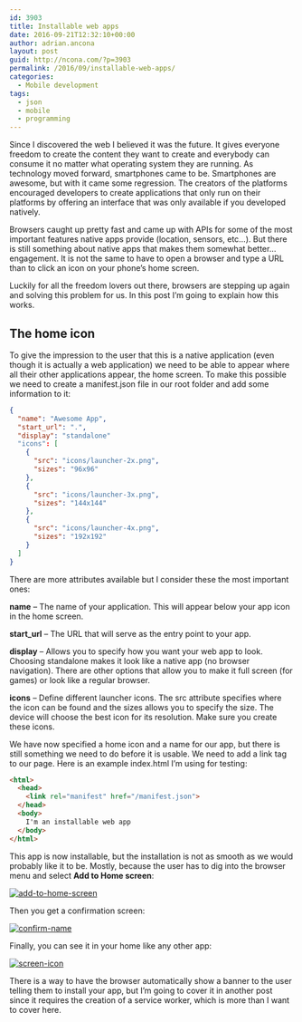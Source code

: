 ```yaml
---
id: 3903
title: Installable web apps
date: 2016-09-21T12:32:10+00:00
author: adrian.ancona
layout: post
guid: http://ncona.com/?p=3903
permalink: /2016/09/installable-web-apps/
categories:
  - Mobile development
tags:
  - json
  - mobile
  - programming
---
```

Since I discovered the web I believed it was the future. It gives everyone freedom to create the content they want to create and everybody can consume it no matter what operating system they are running. As technology moved forward, smartphones came to be. Smartphones are awesome, but with it came some regression. The creators of the platforms encouraged developers to create applications that only run on their platforms by offering an interface that was only available if you developed natively.

Browsers caught up pretty fast and came up with APIs for some of the most important features native apps provide (location, sensors, etc&#8230;). But there is still something about native apps that makes them somewhat better&#8230;engagement. It is not the same to have to open a browser and type a URL than to click an icon on your phone&#8217;s home screen.

<!--more-->

Luckily for all the freedom lovers out there, browsers are stepping up again and solving this problem for us. In this post I&#8217;m going to explain how this works.

## The home icon

To give the impression to the user that this is a native application (even though it is actually a web application) we need to be able to appear where all their other applications appear, the home screen. To make this possible we need to create a manifest.json file in our root folder and add some information to it:

```json
{
  "name": "Awesome App",
  "start_url": ".",
  "display": "standalone"
  "icons": [
    {
      "src": "icons/launcher-2x.png",
      "sizes": "96x96"
    },
    {
      "src": "icons/launcher-3x.png",
      "sizes": "144x144"
    },
    {
      "src": "icons/launcher-4x.png",
      "sizes": "192x192"
    }
  ]
}
```

There are more attributes available but I consider these the most important ones:

**name** &#8211; The name of your application. This will appear below your app icon in the home screen.
  
**start_url** &#8211; The URL that will serve as the entry point to your app.
  
**display** &#8211; Allows you to specify how you want your web app to look. Choosing standalone makes it look like a native app (no browser navigation). There are other options that allow you to make it full screen (for games) or look like a regular browser.
  
**icons** &#8211; Define different launcher icons. The src attribute specifies where the icon can be found and the sizes allows you to specify the size. The device will choose the best icon for its resolution. Make sure you create these icons.

We have now specified a home icon and a name for our app, but there is still something we need to do before it is usable. We need to add a link tag to our page. Here is an example index.html I&#8217;m using for testing:

```html
<html>
  <head>
    <link rel="manifest" href="/manifest.json">
  </head>
  <body>
    I'm an installable web app
  </body>
</html>
```

This app is now installable, but the installation is not as smooth as we would probably like it to be. Mostly, because the user has to dig into the browser menu and select **Add to Home screen**:

[<img src="/images/posts/Add-to-home-screen.png" alt="add-to-home-screen" />](/images/posts/Add-to-home-screen.png)

Then you get a confirmation screen:

[<img src="/images/posts/Confirm-name.png" alt="confirm-name" />](/images/posts/Confirm-name.png)

Finally, you can see it in your home like any other app:

[<img src="/images/posts/Screen-icon.png" alt="screen-icon" />](/images/posts/Screen-icon.png)

There is a way to have the browser automatically show a banner to the user telling them to install your app, but I&#8217;m going to cover it in another post since it requires the creation of a service worker, which is more than I want to cover here.
